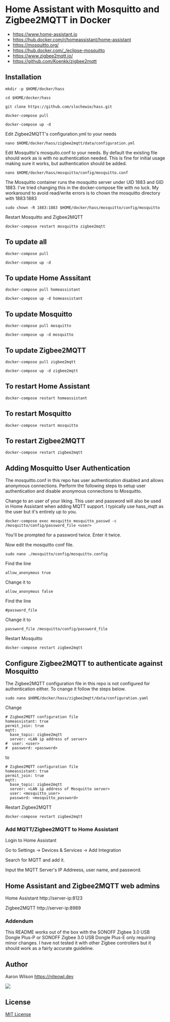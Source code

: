 # Home Assistant with Mosquitto and Zigbee2MQTT in Docker
- https://www.home-assistant.io
- https://hub.docker.com/r/homeassistant/home-assistant
- https://mosquitto.org/
- https://hub.docker.com/_/eclipse-mosquitto
- https://www.zigbee2mqtt.io/
- https://github.com/Koenkk/zigbee2mqtt

## Installation
```
mkdir -p $HOME/docker/hass
```
```
cd $HOME/docker/hass
```
```
git clone https://github.com/slochewie/hass.git
```
```
docker-compose pull
```
```
docker-compose up -d
```
Edit Zigbee2MQTT's configuration.yml to your needs
```
nano $HOME/docker/hass/zigbee2mqtt/data/configuration.yml
```


Edit Mosquitto's mosquito.conf to your needs. By default the existing file should work as is with no authentication needed. This is fine for initial usage making sure it works, but authentication should be added.
```
nano $HOME/docker/hass/mosquitto/config/mosquitto.conf
```

The Mosquitto container runs the mosquitto server under UID 1883 and GID 1883. I've tried changing this in the docker-compose file with no luck. My workaround to avoid read/write errors is to chown the mosquitto directory with 1883:1883
```
sudo chown -R 1883:1883 $HOME/docker/hass/mosquitto/config/mosquitto
```

Restart Mosquitto and Zigbee2MQTT
```
docker-compose restart mosquitto zigbee2mqtt
```


## To update all
```
docker-compose pull
```
```
docker-compose up -d
```

## To update Home Asssitant
```
docker-compose pull homeassistant
```
```
docker-compose up -d homeassistant
```

## To update Mosquitto
```
docker-compose pull mosquitto
```
```
docker-compose up -d mosquitto
```

## To update Zigbee2MQTT
```
docker-compose pull zigbee2mqtt
```
```
docker-compose up -d zigbee2mqtt
```

## To restart Home Assistant
```
docker-compose restart homeassistant
```

## To restart Mosquitto
```
docker-compose restart mosquitto
```

## To restart Zigbee2MQTT
```
docker-compose restart zigbee2mqtt
```

## Adding Mosquitto User Authentication
The mosquitto.conf in this repo has user authentication disabled and allows anonymous connections. Perform the following steps to setup user authentication and disable anonymous connections to Mosquitto.

Change <user> to an user of your liking. This user and password will also be used in Home Assistant when adding MQTT support. I typically use hass_mqtt as the user but it's entirely up to you.
```
docker-compose exec mosquitto mosquitto_passwd -c /mosquitto/config/password_file <user>
```
You'll be prompted for a password twice. Enter it twice.


Now edit the mosquitto conf file.
```
sudo nano ./mosquitto/config/mosquitto.config
```
Find the line
```
allow_anonymous true
```
Change it to
```
allow_anonymous false
```
Find the line
```
#password_file
```
Change it to
```
password_file /mosquitto/config/password_file
```
Restart Mosquitto
```
docker-compose restart zigbee2mqtt
```

## Configure Zigbee2MQTT to authenticate against Mosquitto

The Zigbee2MQTT configuration file in this repo is not configured for authentication either. To cnange it follow the steps below.
```
sudo nano $HOME/docker/hass/zigbee2mqtt/data/configuration.yaml
```
Change
```
# Zigbee2MQTT configuration file
homeassistant: true
permit_join: true
mqtt:
  base_topic: zigbee2mqtt
  server: <LAN ip address of server>
#  user: <user>
#  password: <password>
```
to
```
# Zigbee2MQTT configuration file
homeassistant: true
permit_join: true
mqtt:
  base_topic: zigbee2mqtt
  server: <LAN ip address of Mosquitto server>
  user: <mosquitto_user>
  password: <mosquitto_password>
```

Restart Zigbee2MQTT
```
docker-compose restart zigbee2mqtt
```



### Add MQTT/Zigbee2MQTT to Home Assistant
Login to Home Assistant

Go to Settings -> Devices & Services -> Add Integration

Search for MQTT and add it.

Input the MQTT Server's IP Addreess, user name, and password.




## Home Assistant and Zigbee2MQTT web admins

Home Assistant
http://server-ip:8123

Zigbee2MQTT
http://server-ip:8989
  


### Addendum
This README works out of the box with the SONOFF Zigbee 3.0 USB Dongle Plus-P or SONOFF Zigbee 3.0 USB Dongle Plus-E only requiring minor changes. I have not tested it with other Zigbee controllers but it should work as a fairly accurate guideline.



## Author

Aaron Wilson <https://niteowl.dev>

[![](https://cdn.buymeacoffee.com/buttons/default-blue.png)](https://www.buymeacoffee.com/slochewie)

## License

[MIT License](./LICENSE)

